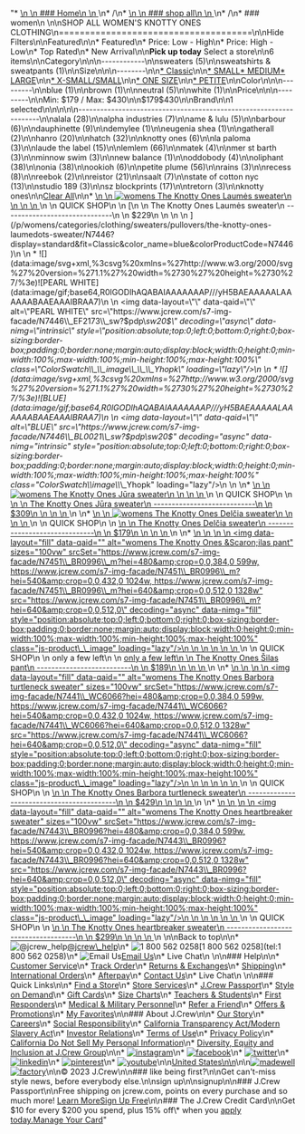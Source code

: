 "*   [\n    \n    ### Home\n    \n    ](/)\n*   /\n*   [\n    \n    ### shop all\n    \n    ](/all)\n*   /\n*   ### women\n    \n\nSHOP ALL WOMEN'S KNOTTY ONES CLOTHING\n=====================================\n\nHide Filters\n\nFeatured\n\n*   Featured\n*   Price: Low - High\n*   Price: High - Low\n*   Top Rated\n*   New Arrival\n\n**Pick up today** Select a store\n\n6 items\n\nCategory\n\n\n------------\n\n[](/all/womens/categories/clothing?sub-categories=womens-shopall-sweaters&brand=KNOTTY%20ONES&crawl=no)sweaters (5)\n\n[](/all/womens/categories/clothing?sub-categories=womens-shopall-sweatshirtsAndSweatpants&brand=KNOTTY%20ONES&crawl=no)sweatshirts & sweatpants (1)\n\nSize\n\n\n--------\n\n[*   Classic](/all/womens/categories/clothing?brand=KNOTTY%20ONES&crawl=no&fit=Classic)\n\n[*   SMALL](/all/womens/categories/clothing?brand=KNOTTY%20ONES&crawl=no&size=SMALL)[*   MEDIUM](/all/womens/categories/clothing?brand=KNOTTY%20ONES&crawl=no&size=MEDIUM)[*   LARGE](/all/womens/categories/clothing?brand=KNOTTY%20ONES&crawl=no&size=LARGE)\n\n[*   X-SMALL/SMALL](/all/womens/categories/clothing?brand=KNOTTY%20ONES&crawl=no&size=X-SMALL%2FSMALL)\n\n[*   ONE SIZE](/all/womens/categories/clothing?brand=KNOTTY%20ONES&crawl=no&size=ONE%20SIZE)\n\n[*   PETITE](/all/womens/categories/clothing?brand=KNOTTY%20ONES&crawl=no&size=PETITE)\n\nColor\n\n\n---------\n\n[](/all/womens/categories/clothing?brand=KNOTTY%20ONES&crawl=no&l_color=root-blue)blue (1)\n\n[](/all/womens/categories/clothing?brand=KNOTTY%20ONES&crawl=no&l_color=root-brown)brown (1)\n\n[](/all/womens/categories/clothing?brand=KNOTTY%20ONES&crawl=no&l_color=root-neutral)neutral (5)\n\n[](/all/womens/categories/clothing?brand=KNOTTY%20ONES&crawl=no&l_color=root-white)white (1)\n\nPrice\n\n\n---------\n\nMin: $179 / Max: $430\n\n$179$430\n\nBrand\n\n1 selected[](/all/womens/categories/clothing?crawl=no)\n\n\n\n\n-------------------------------------------------------------------\n\n[](/all/womens/categories/clothing?brand=ALALA,KNOTTY%20ONES&crawl=no)alala (28)\n\n[](/all/womens/categories/clothing?brand=ALPHA%20INDUSTRIES,KNOTTY%20ONES&crawl=no)alpha industries (7)\n\n[](/all/womens/categories/clothing?brand=AME%20%26%20LULU,KNOTTY%20ONES&crawl=no)ame & lulu (5)\n\n[](/all/womens/categories/clothing?brand=BARBOUR,KNOTTY%20ONES&crawl=no)barbour (6)\n\n[](/all/womens/categories/clothing?brand=DAUPHINETTE,KNOTTY%20ONES&crawl=no)dauphinette (9)\n\n[](/all/womens/categories/clothing?brand=DEMYLEE,KNOTTY%20ONES&crawl=no)demylee (1)\n\n[](/all/womens/categories/clothing?brand=EUGENIA%20SHEA,KNOTTY%20ONES&crawl=no)eugenia shea (1)\n\n[](/all/womens/categories/clothing?brand=GATHERALL,KNOTTY%20ONES&crawl=no)gatherall (2)\n\n[](/all/womens/categories/clothing?brand=HANRO,KNOTTY%20ONES&crawl=no)hanro (20)\n\n[](/all/womens/categories/clothing?brand=HATCH,KNOTTY%20ONES&crawl=no)hatch (32)\n\n[](/all/womens/categories/clothing?crawl=no)knotty ones (6)\n\n[](/all/womens/categories/clothing?brand=KNOTTY%20ONES,LA%20PALOMA&crawl=no)la paloma (3)\n\n[](/all/womens/categories/clothing?brand=KNOTTY%20ONES,LAUDE%20THE%20LABEL&crawl=no)laude the label (15)\n\n[](/all/womens/categories/clothing?brand=KNOTTY%20ONES,LEMLEM&crawl=no)lemlem (66)\n\n[](/all/womens/categories/clothing?brand=KNOTTY%20ONES,MATEK&crawl=no)matek (4)\n\n[](/all/womens/categories/clothing?brand=KNOTTY%20ONES,MER%20ST%20BARTH&crawl=no)mer st barth (3)\n\n[](/all/womens/categories/clothing?brand=KNOTTY%20ONES,MINNOW%20SWIM&crawl=no)minnow swim (3)\n\n[](/all/womens/categories/clothing?brand=KNOTTY%20ONES,NEW%20BALANCE&crawl=no)new balance (1)\n\n[](/all/womens/categories/clothing?brand=KNOTTY%20ONES,ODDOBODY&crawl=no)oddobody (4)\n\n[](/all/womens/categories/clothing?brand=KNOTTY%20ONES,OLIPHANT&crawl=no)oliphant (38)\n\n[](/all/womens/categories/clothing?brand=KNOTTY%20ONES,ONIA&crawl=no)onia (38)\n\n[](/all/womens/categories/clothing?brand=KNOTTY%20ONES,OOKIOH&crawl=no)ookioh (6)\n\n[](/all/womens/categories/clothing?brand=KNOTTY%20ONES,PETITE%20PLUME&crawl=no)petite plume (56)\n\n[](/all/womens/categories/clothing?brand=KNOTTY%20ONES,RAINS&crawl=no)rains (3)\n\n[](/all/womens/categories/clothing?brand=KNOTTY%20ONES,RECESS&crawl=no)recess (8)\n\n[](/all/womens/categories/clothing?brand=KNOTTY%20ONES,REEBOK&crawl=no)reebok (2)\n\n[](/all/womens/categories/clothing?brand=KNOTTY%20ONES,REISTOR&crawl=no)reistor (21)\n\n[](/all/womens/categories/clothing?brand=KNOTTY%20ONES,SAALT&crawl=no)saalt (7)\n\n[](/all/womens/categories/clothing?brand=KNOTTY%20ONES,STATE%20OF%20COTTON%20NYC&crawl=no)state of cotton nyc (13)\n\n[](/all/womens/categories/clothing?brand=KNOTTY%20ONES,STUDIO%20189&crawl=no)studio 189 (3)\n\n[](/all/womens/categories/clothing?brand=KNOTTY%20ONES,SZ%20BLOCKPRINTS&crawl=no)sz blockprints (17)\n\n[](/all/womens/categories/clothing?brand=KNOTTY%20ONES,TRETORN&crawl=no)tretorn (3)\n\nknotty ones[](/all/womens/categories/clothing?crawl=no)\n\n[Clear All](/all/womens/categories/clothing?crawl=no)\n\n*   [\n    \n    ![womens The Knotty Ones Laum&edot;s sweater](https://www.jcrew.com/s7-img-facade/N7446_BL0021_m?hei=640&crop=0,0,512,0)\n    \n    \n    \n    ](/p/womens/categories/clothing/sweaters/pullovers/the-knotty-ones-laumedots-sweater/N7446?display=standard&fit=Classic&color_name=blue&colorProductCode=N7446)\n    \n    QUICK SHOP\n    \n    [\n    \n    The Knotty Ones Laumės sweater\n    ------------------------------\n    \n    $229\n    \n    \n    \n    ](/p/womens/categories/clothing/sweaters/pullovers/the-knotty-ones-laumedots-sweater/N7446?display=standard&fit=Classic&color_name=blue&colorProductCode=N7446)\n    \n    *   ![](data:image/svg+xml,%3csvg%20xmlns=%27http://www.w3.org/2000/svg%27%20version=%271.1%27%20width=%2730%27%20height=%2730%27/%3e)![PEARL WHITE](data:image/gif;base64,R0lGODlhAQABAIAAAAAAAP///yH5BAEAAAAALAAAAAABAAEAAAIBRAA7)\n        \n        <img data-layout=\"\" data-qaid=\"\" alt=\"PEARL WHITE\" src=\"https://www.jcrew.com/s7-img-facade/N7446\\_EF2173\\_sw?$pdp\\_sw20$\" decoding=\"async\" data-nimg=\"intrinsic\" style=\"position:absolute;top:0;left:0;bottom:0;right:0;box-sizing:border-box;padding:0;border:none;margin:auto;display:block;width:0;height:0;min-width:100%;max-width:100%;min-height:100%;max-height:100%\" class=\"ColorSwatch\\_\\_image\\_\\_\\_Yhopk\" loading=\"lazy\"/>\n        \n    *   ![](data:image/svg+xml,%3csvg%20xmlns=%27http://www.w3.org/2000/svg%27%20version=%271.1%27%20width=%2730%27%20height=%2730%27/%3e)![BLUE](data:image/gif;base64,R0lGODlhAQABAIAAAAAAAP///yH5BAEAAAAALAAAAAABAAEAAAIBRAA7)\n        \n        <img data-layout=\"\" data-qaid=\"\" alt=\"BLUE\" src=\"https://www.jcrew.com/s7-img-facade/N7446\\_BL0021\\_sw?$pdp\\_sw20$\" decoding=\"async\" data-nimg=\"intrinsic\" style=\"position:absolute;top:0;left:0;bottom:0;right:0;box-sizing:border-box;padding:0;border:none;margin:auto;display:block;width:0;height:0;min-width:100%;max-width:100%;min-height:100%;max-height:100%\" class=\"ColorSwatch\\_\\_image\\_\\_\\_Yhopk\" loading=\"lazy\"/>\n        \n    \n*   [\n    \n    ![womens The Knotty Ones J&umacr;ra sweater](https://www.jcrew.com/s7-img-facade/N7444_BR0984?hei=640&crop=0,0,512,0)\n    \n    \n    \n    ](/p/womens/categories/clothing/sweaters/pullovers/the-knotty-ones-jumacrra-sweater/N7444?display=standard&fit=Classic&color_name=brown&colorProductCode=N7444)\n    \n    QUICK SHOP\n    \n    [\n    \n    The Knotty Ones Jūra sweater\n    ----------------------------\n    \n    $309\n    \n    \n    \n    ](/p/womens/categories/clothing/sweaters/pullovers/the-knotty-ones-jumacrra-sweater/N7444?display=standard&fit=Classic&color_name=brown&colorProductCode=N7444)\n    \n*   [\n    \n    ![womens The Knotty Ones Del&ccaron;ia sweater](https://www.jcrew.com/s7-img-facade/N7442_WC6066?hei=640&crop=0,0,512,0)\n    \n    \n    \n    ](/p/womens/categories/clothing/sweaters/pullovers/the-knotty-ones-delccaronia-sweater/N7442?display=standard&fit=Classic&color_name=white&colorProductCode=N7442)\n    \n    QUICK SHOP\n    \n    [\n    \n    The Knotty Ones Delčia sweater\n    ------------------------------\n    \n    $179\n    \n    \n    \n    ](/p/womens/categories/clothing/sweaters/pullovers/the-knotty-ones-delccaronia-sweater/N7442?display=standard&fit=Classic&color_name=white&colorProductCode=N7442)\n    \n*   [\n    \n    ![womens The Knotty Ones &Scaron;ilas pant](data:image/gif;base64,R0lGODlhAQABAIAAAAAAAP///yH5BAEAAAAALAAAAAABAAEAAAIBRAA7)\n    \n    <img data-layout=\"fill\" data-qaid=\"\" alt=\"womens The Knotty Ones &amp;Scaron;ilas pant\" sizes=\"100vw\" srcSet=\"https://www.jcrew.com/s7-img-facade/N7451\\_BR0996\\_m?hei=480&amp;crop=0,0,384,0 599w, https://www.jcrew.com/s7-img-facade/N7451\\_BR0996\\_m?hei=540&amp;crop=0,0,432,0 1024w, https://www.jcrew.com/s7-img-facade/N7451\\_BR0996\\_m?hei=640&amp;crop=0,0,512,0 1328w\" src=\"https://www.jcrew.com/s7-img-facade/N7451\\_BR0996\\_m?hei=640&amp;crop=0,0,512,0\" decoding=\"async\" data-nimg=\"fill\" style=\"position:absolute;top:0;left:0;bottom:0;right:0;box-sizing:border-box;padding:0;border:none;margin:auto;display:block;width:0;height:0;min-width:100%;max-width:100%;min-height:100%;max-height:100%\" class=\"js-product\\_\\_image\" loading=\"lazy\"/>\n    \n    \n    \n    \n    \n    ](/p/womens/categories/clothing/sweatshirts-and-sweatpants/sweatpants/the-knotty-ones-scaronilas-pant/N7451?display=standard&fit=Classic&color_name=sand&colorProductCode=N7451)\n    \n    QUICK SHOP\n    \n    only a few left\n    \n    [only a few left\n    \n    The Knotty Ones Šilas pant\n    --------------------------\n    \n    $189\n    \n    \n    \n    ](/p/womens/categories/clothing/sweatshirts-and-sweatpants/sweatpants/the-knotty-ones-scaronilas-pant/N7451?display=standard&fit=Classic&color_name=sand&colorProductCode=N7451)\n    \n*   [\n    \n    ![womens The Knotty Ones Barbora turtleneck sweater](data:image/gif;base64,R0lGODlhAQABAIAAAAAAAP///yH5BAEAAAAALAAAAAABAAEAAAIBRAA7)\n    \n    <img data-layout=\"fill\" data-qaid=\"\" alt=\"womens The Knotty Ones Barbora turtleneck sweater\" sizes=\"100vw\" srcSet=\"https://www.jcrew.com/s7-img-facade/N7441\\_WC6066?hei=480&amp;crop=0,0,384,0 599w, https://www.jcrew.com/s7-img-facade/N7441\\_WC6066?hei=540&amp;crop=0,0,432,0 1024w, https://www.jcrew.com/s7-img-facade/N7441\\_WC6066?hei=640&amp;crop=0,0,512,0 1328w\" src=\"https://www.jcrew.com/s7-img-facade/N7441\\_WC6066?hei=640&amp;crop=0,0,512,0\" decoding=\"async\" data-nimg=\"fill\" style=\"position:absolute;top:0;left:0;bottom:0;right:0;box-sizing:border-box;padding:0;border:none;margin:auto;display:block;width:0;height:0;min-width:100%;max-width:100%;min-height:100%;max-height:100%\" class=\"js-product\\_\\_image\" loading=\"lazy\"/>\n    \n    \n    \n    \n    \n    ](/p/womens/categories/clothing/sweaters/pullovers/the-knotty-ones-barbora-turtleneck-sweater/N7441?display=standard&fit=Classic&color_name=white&colorProductCode=N7441)\n    \n    QUICK SHOP\n    \n    [\n    \n    The Knotty Ones Barbora turtleneck sweater\n    ------------------------------------------\n    \n    $429\n    \n    \n    \n    ](/p/womens/categories/clothing/sweaters/pullovers/the-knotty-ones-barbora-turtleneck-sweater/N7441?display=standard&fit=Classic&color_name=white&colorProductCode=N7441)\n    \n*   [\n    \n    ![womens The Knotty Ones heartbreaker sweater](data:image/gif;base64,R0lGODlhAQABAIAAAAAAAP///yH5BAEAAAAALAAAAAABAAEAAAIBRAA7)\n    \n    <img data-layout=\"fill\" data-qaid=\"\" alt=\"womens The Knotty Ones heartbreaker sweater\" sizes=\"100vw\" srcSet=\"https://www.jcrew.com/s7-img-facade/N7443\\_BR0996?hei=480&amp;crop=0,0,384,0 599w, https://www.jcrew.com/s7-img-facade/N7443\\_BR0996?hei=540&amp;crop=0,0,432,0 1024w, https://www.jcrew.com/s7-img-facade/N7443\\_BR0996?hei=640&amp;crop=0,0,512,0 1328w\" src=\"https://www.jcrew.com/s7-img-facade/N7443\\_BR0996?hei=640&amp;crop=0,0,512,0\" decoding=\"async\" data-nimg=\"fill\" style=\"position:absolute;top:0;left:0;bottom:0;right:0;box-sizing:border-box;padding:0;border:none;margin:auto;display:block;width:0;height:0;min-width:100%;max-width:100%;min-height:100%;max-height:100%\" class=\"js-product\\_\\_image\" loading=\"lazy\"/>\n    \n    \n    \n    \n    \n    ](/p/womens/categories/clothing/sweaters/pullovers/the-knotty-ones-heartbreaker-sweater/N7443?display=standard&fit=Classic&color_name=sand&colorProductCode=N7443)\n    \n    QUICK SHOP\n    \n    [\n    \n    The Knotty Ones heartbreaker sweater\n    ------------------------------------\n    \n    $299\n    \n    \n    \n    ](/p/womens/categories/clothing/sweaters/pullovers/the-knotty-ones-heartbreaker-sweater/N7443?display=standard&fit=Classic&color_name=sand&colorProductCode=N7443)\n    \n\nBack to top\n\n*   ![@jcrew_help](/next-static/images/sidecar-modules/footer/twitter-2.svg)[@jcrew\\_help](https://twitter.com/jcrew_help)\n*   ![1 800 562 0258](/next-static/images/sidecar-modules/footer/phone-2.svg)[1 800 562 0258](tel:1 800 562 0258)\n*   ![Email Us](/next-static/images/sidecar-modules/footer/email.svg)[Email Us](mailto:help@jcrew.com)\n*   Live Chat\n    \n\n### Help\n\n*   [Customer Service](/help/customer-service)\n*   [Track Order](/help/order-status)\n*   [Returns & Exchanges](/help/returns-exchanges)\n*   [Shipping](/help/shipping-handling)\n*   [International Orders](/help/international-orders)\n*   [Afterpay](/afterpay-faq)\n*   [Contact Us](/help/contact-us)\n*   Live Chat\n    \n\n### Quick Links\n\n*   [Find a Store](https://stores.jcrew.com/search)\n*   [Store Services](/s/store-services)\n*   [J.Crew Passport](/s/rewards)\n*   [Style on Demand](/s/style-on-demand)\n*   [Gift Cards](/help/gift-card)\n*   [Size Charts](/r/size-charts)\n*   [Teachers & Students](/s/teacher-student-discount)\n*   [First Responders](/s/military-medical-first-responder-discount)\n*   [Medical & Military Personnel](/s/military-medical-first-responder-discount)\n*   [Refer a Friend](/share)\n*   [Offers & Promotions](/best-deals)\n*   [My Favorites](/favorites)\n\n### About J.Crew\n\n*   [Our Story](/s/aboutus)\n*   [Careers](https://jobs.jcrew.com)\n*   [Social Responsibility](/s/corporate-responsibility)\n*   [California Transparency Act/Modern Slavery Act](/s/CSR-california-transparency-act)\n*   [Investor Relations](https://investors.jcrew.com)\n*   [Terms of Use](/help/terms-of-use)\n*   [Privacy Policy](/help/privacy-policy)\n*   [California Do Not Sell My Personal Information](https://jcrew.clarip.com/dsr/create?brand=jcrew&type=3)\n*   [Diversity, Equity and Inclusion at J.Crew Group](/s/diversity-equity-inclusion)\n\n*   [![instagram](/next-static/images/sidecar-modules/footer/instagram-2.svg)](http://instagram.com/jcrew)\n*   [![facebook](/next-static/images/sidecar-modules/footer/facebook-2.svg)](https://www.facebook.com/jcrew)\n*   [![twitter](/next-static/images/sidecar-modules/footer/twitter-2.svg)](https://twitter.com/jcrew)\n*   [![linkedin](/next-static/images/sidecar-modules/footer/linkedin.svg)](https://www.linkedin.com/company/j-crew)\n*   [![pinterest](/next-static/images/sidecar-modules/footer/pinterest-2.svg)](http://pinterest.com/jcrew/)\n*   [![youtube](/next-static/images/sidecar-modules/footer/youtube-2.svg)](http://www.youtube.com/user/jcrewinsider)\n\n[United States\n\n](/r/context-chooser)\n\n[![madewell](/next-static/images/sidecar-modules/footer/madewell.svg)](https://www.madewell.com)[![factory](/next-static/images/sidecar-modules/navigation/jcrew-factory-logo-black.svg)](https://factory.jcrew.com)\n\n© 2023 J.Crew\n\n### like being first?\n\nGet can't-miss style news, before everybody else.\n\nsign up\n\nsignup\n\n### J.Crew Passport\n\nFree shipping on jcrew.com, points on every purchase and so much more! [Learn More](/s/rewards)[Sign Up Free](/?register=true)\n\n### The J.Crew Credit Card\n\nGet $10 for every $200 you spend, plus 15% off\\* when you [apply today.](/s/credit-card)[Manage Your Card](https://d.comenity.net/jcrew/)"